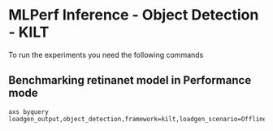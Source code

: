 # MLPerf Inference - Object Detection - KILT

To run the experiments you need the following commands

## Benchmarking retinanet model in Performance mode
```
axs byquery loadgen_output,object_detection,framework=kilt,loadgen_scenario=Offline,loadgen_mode=PerformanceOnly,model_name=retinanet,loadgen_dataset_size=24781,loadgen_buffer_size=64,loadgen_target_qps=1400
```

